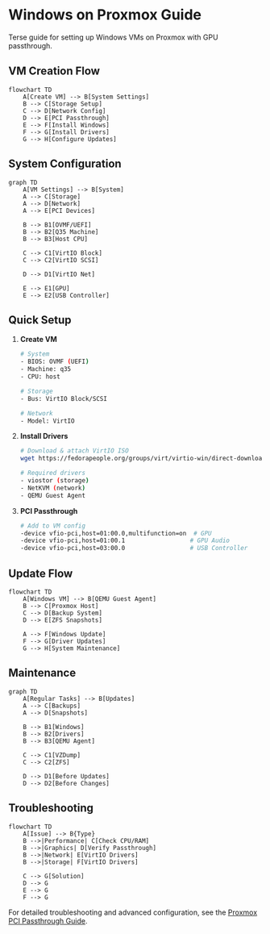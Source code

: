 # Windows on Proxmox Guide

Terse guide for setting up Windows VMs on Proxmox with GPU passthrough.

## VM Creation Flow

```mermaid
flowchart TD
    A[Create VM] --> B[System Settings]
    B --> C[Storage Setup]
    C --> D[Network Config]
    D --> E[PCI Passthrough]
    E --> F[Install Windows]
    F --> G[Install Drivers]
    G --> H[Configure Updates]
```

## System Configuration

```mermaid
graph TD
    A[VM Settings] --> B[System]
    A --> C[Storage]
    A --> D[Network]
    A --> E[PCI Devices]
    
    B --> B1[OVMF/UEFI]
    B --> B2[Q35 Machine]
    B --> B3[Host CPU]
    
    C --> C1[VirtIO Block]
    C --> C2[VirtIO SCSI]
    
    D --> D1[VirtIO Net]
    
    E --> E1[GPU]
    E --> E2[USB Controller]
```

## Quick Setup

1. **Create VM**

   ```bash
   # System
   - BIOS: OVMF (UEFI)
   - Machine: q35
   - CPU: host
   
   # Storage
   - Bus: VirtIO Block/SCSI
   
   # Network
   - Model: VirtIO
   ```

2. **Install Drivers**

   ```bash
   # Download & attach VirtIO ISO
   wget https://fedorapeople.org/groups/virt/virtio-win/direct-downloads/stable-virtio/virtio-win.iso
   
   # Required drivers
   - viostor (storage)
   - NetKVM (network)
   - QEMU Guest Agent
   ```

3. **PCI Passthrough**

   ```bash
   # Add to VM config
   -device vfio-pci,host=01:00.0,multifunction=on  # GPU
   -device vfio-pci,host=01:00.1                  # GPU Audio
   -device vfio-pci,host=03:00.0                  # USB Controller
   ```

## Update Flow

```mermaid
flowchart TD
    A[Windows VM] --> B[QEMU Guest Agent]
    B --> C[Proxmox Host]
    C --> D[Backup System]
    D --> E[ZFS Snapshots]
    
    A --> F[Windows Update]
    F --> G[Driver Updates]
    G --> H[System Maintenance]
```

## Maintenance

```mermaid
graph TD
    A[Regular Tasks] --> B[Updates]
    A --> C[Backups]
    A --> D[Snapshots]
    
    B --> B1[Windows]
    B --> B2[Drivers]
    B --> B3[QEMU Agent]
    
    C --> C1[VZDump]
    C --> C2[ZFS]
    
    D --> D1[Before Updates]
    D --> D2[Before Changes]
```

## Troubleshooting

```mermaid
flowchart TD
    A[Issue] --> B{Type}
    B -->|Performance| C[Check CPU/RAM]
    B -->|Graphics| D[Verify Passthrough]
    B -->|Network| E[VirtIO Drivers]
    B -->|Storage| F[VirtIO Drivers]
    
    C --> G[Solution]
    D --> G
    E --> G
    F --> G
```

For detailed troubleshooting and advanced configuration, see the [Proxmox PCI Passthrough Guide](https://pve.proxmox.com/wiki/Pci_passthrough).
